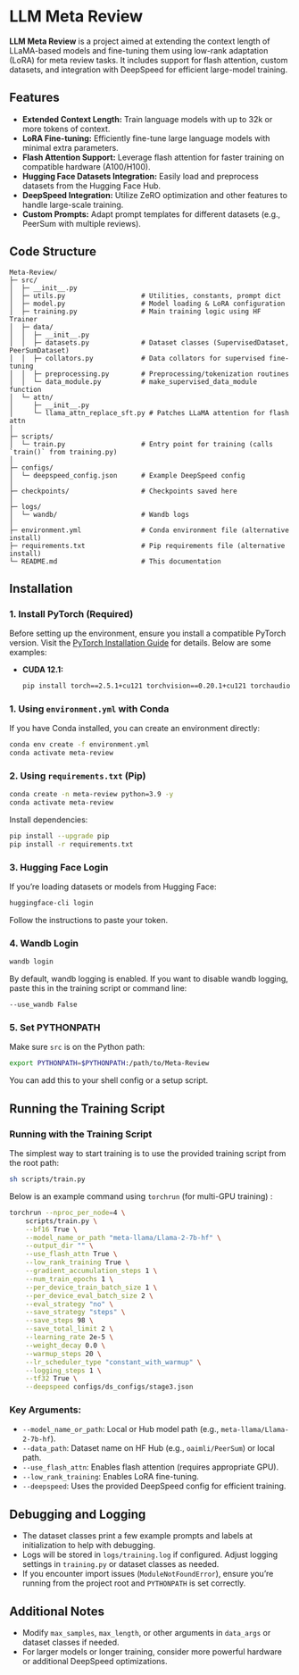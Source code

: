 # LLM Meta Review

**LLM Meta Review** is a project aimed at extending the context length of LLaMA-based models and fine-tuning them using low-rank adaptation (LoRA) for meta review tasks. It includes support for flash attention, custom datasets, and integration with DeepSpeed for efficient large-model training.

## Features

- **Extended Context Length:** Train language models with up to 32k or more tokens of context.
- **LoRA Fine-tuning:** Efficiently fine-tune large language models with minimal extra parameters.
- **Flash Attention Support:** Leverage flash attention for faster training on compatible hardware (A100/H100).
- **Hugging Face Datasets Integration:** Easily load and preprocess datasets from the Hugging Face Hub.
- **DeepSpeed Integration:** Utilize ZeRO optimization and other features to handle large-scale training.
- **Custom Prompts:** Adapt prompt templates for different datasets (e.g., PeerSum with multiple reviews).

## Code Structure

```plaintext
Meta-Review/
├─ src/
│  ├─ __init__.py
│  ├─ utils.py                   # Utilities, constants, prompt dict
│  ├─ model.py                   # Model loading & LoRA configuration
│  ├─ training.py                # Main training logic using HF Trainer
│  ├─ data/
│  │  ├─ __init__.py
│  │  ├─ datasets.py             # Dataset classes (SupervisedDataset, PeerSumDataset)
│  │  ├─ collators.py            # Data collators for supervised fine-tuning
│  │  ├─ preprocessing.py        # Preprocessing/tokenization routines
│  │  └─ data_module.py          # make_supervised_data_module function
│  └─ attn/
│     ├─ __init__.py
│     └─ llama_attn_replace_sft.py # Patches LLaMA attention for flash attn
│
├─ scripts/
│  └─ train.py                   # Entry point for training (calls `train()` from training.py)
│
├─ configs/
│  └─ deepspeed_config.json      # Example DeepSpeed config
│
├─ checkpoints/                  # Checkpoints saved here
│
├─ logs/
│  └─ wandb/                     # Wandb logs
│
├─ environment.yml               # Conda environment file (alternative install)
├─ requirements.txt              # Pip requirements file (alternative install)
└─ README.md                     # This documentation
```

## Installation

### 1. Install PyTorch (Required)

Before setting up the environment, ensure you install a compatible PyTorch version. Visit the [PyTorch Installation Guide](https://pytorch.org/get-started/locally/) for details. Below are some examples:

- **CUDA 12.1:**
  ```bash
  pip install torch==2.5.1+cu121 torchvision==0.20.1+cu121 torchaudio==2.5.1+cu121 -f https://download.pytorch.org/whl/torch_stable.html

### 1. Using `environment.yml` with Conda

If you have Conda installed, you can create an environment directly:

```bash
conda env create -f environment.yml
conda activate meta-review
```

### 2. Using `requirements.txt` (Pip)

```bash
conda create -n meta-review python=3.9 -y
conda activate meta-review
```

Install dependencies:

```bash
pip install --upgrade pip
pip install -r requirements.txt
```

### 3. Hugging Face Login

If you’re loading datasets or models from Hugging Face:

```bash
huggingface-cli login
```

Follow the instructions to paste your token.

### 4. Wandb Login

```bash
wandb login
```

By default, wandb logging is enabled. If you want to disable wandb logging, paste this in the training script or command line:

```bash
--use_wandb False
```

### 5. Set PYTHONPATH

Make sure `src` is on the Python path:

```bash
export PYTHONPATH=$PYTHONPATH:/path/to/Meta-Review
```

You can add this to your shell config or a setup script.

## Running the Training Script

### Running with the Training Script

The simplest way to start training is to use the provided training script from the root path:

```bash
sh scripts/train.py
```

Below is an example command using `torchrun` (for multi-GPU training) :

```bash
torchrun --nproc_per_node=4 \
    scripts/train.py \
    --bf16 True \
    --model_name_or_path "meta-llama/Llama-2-7b-hf" \
    --output_dir "" \
    --use_flash_attn True \
    --low_rank_training True \
    --gradient_accumulation_steps 1 \
    --num_train_epochs 1 \
    --per_device_train_batch_size 1 \
    --per_device_eval_batch_size 2 \
    --eval_strategy "no" \
    --save_strategy "steps" \
    --save_steps 98 \
    --save_total_limit 2 \
    --learning_rate 2e-5 \
    --weight_decay 0.0 \
    --warmup_steps 20 \
    --lr_scheduler_type "constant_with_warmup" \
    --logging_steps 1 \
    --tf32 True \
    --deepspeed configs/ds_configs/stage3.json
```

### Key Arguments:

- `--model_name_or_path`: Local or Hub model path (e.g., `meta-llama/Llama-2-7b-hf`).
- `--data_path`: Dataset name on HF Hub (e.g., `oaimli/PeerSum`) or local path.
- `--use_flash_attn`: Enables flash attention (requires appropriate GPU).
- `--low_rank_training`: Enables LoRA fine-tuning.
- `--deepspeed`: Uses the provided DeepSpeed config for efficient training.

## Debugging and Logging

- The dataset classes print a few example prompts and labels at initialization to help with debugging.
- Logs will be stored in `logs/training.log` if configured. Adjust logging settings in `training.py` or dataset classes as needed.
- If you encounter import issues (`ModuleNotFoundError`), ensure you’re running from the project root and `PYTHONPATH` is set correctly.

## Additional Notes

- Modify `max_samples`, `max_length`, or other arguments in `data_args` or dataset classes if needed.
- For larger models or longer training, consider more powerful hardware or additional DeepSpeed optimizations.

